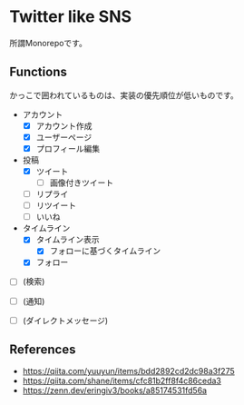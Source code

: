 # Twitter like SNS
所謂Monorepoです。


## Functions
かっこで囲われているものは、実装の優先順位が低いものです。

- アカウント
  - [x] アカウント作成
  - [x] ユーザーページ
  - [x] プロフィール編集
- 投稿
  - [x] ツイート
    - [ ] 画像付きツイート
  - [ ] リプライ
  - [ ] リツイート
  - [ ] いいね
- タイムライン
  - [x] タイムライン表示
    - [x] フォローに基づくタイムライン
  - [x] フォロー
- [ ] (検索)
- [ ] (通知)
- [ ] (ダイレクトメッセージ)


## References
- <https://qiita.com/yuuyun/items/bdd2892cd2dc98a3f275>
- <https://qiita.com/shane/items/cfc81b2ff8f4c86ceda3>
- <https://zenn.dev/eringiv3/books/a85174531fd56a>
